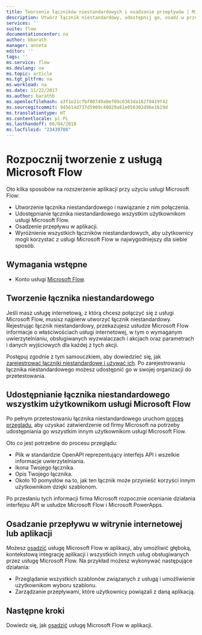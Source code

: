 ```yaml
---
title: Tworzenie łączników niestandardowych i osadzanie przepływów | Microsoft Docs
description: Utwórz łącznik niestandardowy, udostępnij go, osadź w przepływie i skorzystaj z wielu innych możliwości
services: ''
suite: flow
documentationcenter: na
author: bbarath
manager: anneta
editor: ''
tags: ''
ms.service: flow
ms.devlang: na
ms.topic: article
ms.tgt_pltfrm: na
ms.workload: na
ms.date: 11/22/2017
ms.author: barathb
ms.openlocfilehash: a3f1e21cfbf00749a0ef09c0363da162f0419f42
ms.sourcegitcommit: 945614d737d5909c40029a61e050302d96e1619d
ms.translationtype: HT
ms.contentlocale: pl-PL
ms.lasthandoff: 06/04/2018
ms.locfileid: "23439708"
---
```

# <a name="start-to-build-with-microsoft-flow"></a>Rozpocznij tworzenie z usługą Microsoft Flow

Oto kilka sposobów na rozszerzenie aplikacji przy użyciu usługi Microsoft Flow:

* Utworzenie łącznika niestandardowego i nawiązanie z nim połączenia.
* Udostępnianie łącznika niestandardowego wszystkim użytkownikom usługi Microsoft Flow.
* Osadzenie przepływu w aplikacji.
* Wyróżnienie wszystkich łączników niestandardowych, aby użytkownicy mogli korzystać z usługi Microsoft Flow w najwygodniejszy dla siebie sposób.

## <a name="prerequisites"></a>Wymagania wstępne

* Konto usługi [Microsoft Flow](https://flow.microsoft.com).

## <a name="create-a-custom-connector"></a>Tworzenie łącznika niestandardowego

Jeśli masz usługę internetową, z którą chcesz połączyć się z usługi Microsoft Flow, musisz najpierw utworzyć łącznik niestandardowy. Rejestrując łącznik niestandardowy, przekazujesz usłudze Microsoft Flow informacje o właściwościach usługi internetowej, w tym o wymaganym uwierzytelnianiu, obsługiwanych wyzwalaczach i akcjach oraz parametrach i danych wyjściowych dla każdej z tych akcji.

Postępuj zgodnie z tym samouczkiem, aby dowiedzieć się, jak [zarejestrować łączniki niestandardowe i używać ich](https://powerapps.microsoft.com/tutorials/register-custom-api/). Po zarejestrowaniu łącznika niestandardowego możesz udostępnić go w swojej organizacji do przetestowania.

## <a name="share-a-custom-connector-with-all-microsoft-flow-users"></a>Udostępnianie łącznika niestandardowego wszystkim użytkownikom usługi Microsoft Flow

Po pełnym przetestowaniu łącznika niestandardowego uruchom [proces przeglądu](https://flow.microsoft.com/blog/calling-all-saas-apps-now-you-can-build-your-own-connector-for-flow-and-logic-apps/), aby uzyskać zatwierdzenie od firmy Microsoft na potrzeby udostępniania go wszystkim innym użytkownikom usługi Microsoft Flow.

Oto co jest potrzebne do procesu przeglądu:

* Plik w standardzie OpenAPI reprezentujący interfejs API i wszelkie informacje uwierzytelniania.
* Ikona Twojego łącznika.
* Opis Twojego łącznika.
* Około 10 pomysłów na to, jak ten łącznik może przynieść korzyści innym użytkownikom dzięki szablonom.

Po przesłaniu tych informacji firma Microsoft rozpocznie ocenianie działania interfejsu API w usłudze Microsoft Flow i Microsoft PowerApps.

## <a name="embed-the-flow-experience-into-your-website-or-app"></a>Osadzanie przepływu w witrynie internetowej lub aplikacji

Możesz [osadzić](embed-flow-dev.md) usługę Microsoft Flow w aplikacji, aby umożliwić głęboką, kontekstową integrację aplikacji i wszystkich innych usług obsługiwanych przez usługę Microsoft Flow. Na przykład możesz wykonywać następujące działania:

* Przeglądanie wszystkich szablonów związanych z usługą i umożliwienie użytkownikom wyboru szablonu.
* Zarządzanie przepływami, które użytkownicy powiązali z daną aplikacją.

## <a name="next-steps"></a>Następne kroki

Dowiedz się, jak [osadzić](embed-flow-dev.md) usługę Microsoft Flow w aplikacji.
